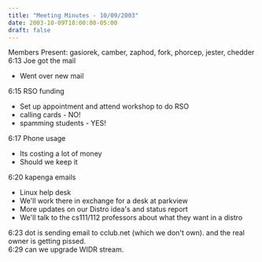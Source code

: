 ```yaml
---
title: "Meeting Minutes - 10/09/2003"
date: 2003-10-09T18:00:00-05:00
draft: false
---
```


Members Present: gasiorek, camber, zaphod, fork, phorcep, jester, chedder <br> 6:13 Joe got the mail <ul><li>Went over new mail</ul> 6:15 RSO funding <ul> <li>Set up appointment and attend workshop to do RSO <li>calling cards - NO! <li>spamming students - YES! </ul> 6:17 Phone usage <ul> <li>Its costing a lot of money <li>Should we keep it </ul> 6:20 kapenga emails <ul> <li>Linux help desk <li>We'll work there in exchange for a desk at parkview <li>More updates on our Distro idea's and status report <li>We'll talk to the cs111/112 professors about what they want in a distro </ul> 6:23 dot is sending email to cclub.net (which we don't own).  and the real owner is getting pissed.<br> 6:29 can we upgrade WIDR stream. </p>
